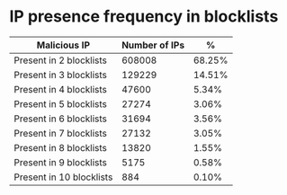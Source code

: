 # IP presence frequency in blocklists
| Malicious IP | Number of IPs | % |
|----|----|----|
| Present in 2 blocklists | 608008 | 68.25% |
| Present in 3 blocklists | 129229 | 14.51% |
| Present in 4 blocklists | 47600 | 5.34% |
| Present in 5 blocklists | 27274 | 3.06% |
| Present in 6 blocklists | 31694 | 3.56% |
| Present in 7 blocklists | 27132 | 3.05% |
| Present in 8 blocklists | 13820 | 1.55% |
| Present in 9 blocklists | 5175 | 0.58% |
| Present in 10 blocklists | 884 | 0.10% |

